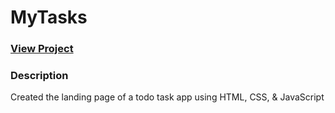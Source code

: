 # MyTasks

### <a href="https://mytasksapp.netlify.app/#">View Project</a>

### Description
Created the landing page of a todo task app using HTML, CSS, & JavaScript
